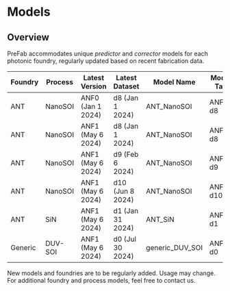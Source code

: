 # Models

## Overview

PreFab accommodates unique _predictor_ and _corrector_ models for each photonic foundry, regularly updated based on recent fabrication data.

| Foundry | Process | Latest Version    | Latest Dataset   | Model Name  | Model Tag |
| ------- | ------- | ----------------- | ---------------- | ----------- | --------- |
| ANT     | NanoSOI | ANF0 (Jan 1 2024) | d8 (Jan 1 2024)  | ANT_NanoSOI | ANF0-d8   |
| ANT     | NanoSOI | ANF1 (May 6 2024) | d8 (Jan 1 2024)  | ANT_NanoSOI | ANF1-d8   |
| ANT     | NanoSOI | ANF1 (May 6 2024) | d9 (Feb 6 2024)  | ANT_NanoSOI | ANF1-d9   |
| ANT     | NanoSOI | ANF1 (May 6 2024) | d10 (Jun 8 2024) | ANT_NanoSOI | ANF1-d10  |
| ANT     | SiN     | ANF1 (May 6 2024) | d1 (Jan 31 2024) | ANT_SiN     | ANF1-d1   |
| Generic | DUV-SOI | ANF1 (May 6 2024) | d0 (Jul 30 2024) | generic_DUV_SOI | ANF1-d0 |

New models and foundries are to be regularly added. Usage may change. For additional foundry and process models, feel free to contact us.
